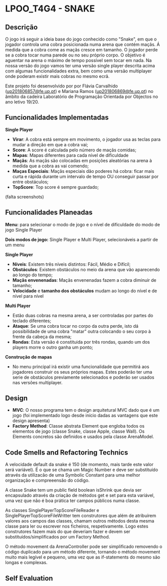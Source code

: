 # LPOO_T4G4 - SNAKE

## Descrição
O jogo irá seguir a ideia base do jogo conhecido como "Snake", em que o jogador controla uma cobra posicionada numa arena que contém maçãs. Á medida que a cobra come as maçãs cresce em tamanho. O jogador perde se a cobra tocar numa parede ou no seu próprio corpo. O objetivo é aguentar na arena o máximo de tempo possível sem tocar em nada.
Na nossa versão do jogo vamos ter uma versão single player descrita acima com algumas funcionalidades extra, bem como uma versão multiplayer onde poderam existir mais cobras no mesmo ecrã.

Este projeto foi desenvolvido por por Flávia Carvalhido (up201806857@fe.up.pt) e Mariana Ramos (up201806869@fe.up.pt) no âmbito da cadeira Laboratório de Programação Orientada por Objectos no ano letivo 19/20.

## Funcionalidades Implementadas
**Single Player**
- **Virar**: A cobra está sempre em movimento, o jogador usa as teclas para mudar a direção em que a cobra vai;
- **Score**: A score é calculada pelo número de maçãs comidas;
- **Mapas**: Mapas diferentes para cada nível de dificuldade
- **Maçãs**: As maçãs são colocadas em posições aleatórias na arena à medida que a cobra as vai comendo;
- **Maças Especiais**: Maçãs especiais dão poderes há cobra: ficar mais curta e rápida durante um intervalo de tempo OU conseguir passar por entre obstáculos;
- **TopScore**: Top score é sempre guardado;

(falta screenshots)

## Funcionalidades Planeadas

**Menu**: para selecionar o modo de jogo e o nível de dificuldade do modo de jogo Single Player

**Dois modos de jogo:** Single Player e Multi Player, selecionáveis a partir de um menu

**Single Player**
- **Níveis**: Existem três níveis distintos: Fácil, Médio e Difícil;
- **Obstáculos**: Existem obstáculos no meio da arena que vão aparecendo ao longo do tempo;
- **Maçãs envenenadas**: Maçãs envenenadas fazem a cobra diminuir de tamanho;
- **Velocidade** e **tamanho dos obstáculos** mudam ao longo do nível e de nível para nível


**Multi Player**
- Estão duas cobras na mesma arena, a ser controladas por partes do teclado diferentes;
- **Ataque**: Se uma cobra tocar no corpo da outra perde, isto dá possibilidade de uma cobra "matar" outra colocando o seu corpo à frente da cabeça da mesma;
- **Rondas**: Esta versão é constituida por três rondas, quando um dos players morre o outro ganha um ponto;

**Construção de mapas**
- No menu principal irá existir uma funcionalidade que permitirá aos jogadores construir os seus próprios mapas. Estes poderão ter uma serie de obstáculos previamente selecionados e poderão ser usados nas versões multiplayer.

## Design
 - **MVC**: O nosso programa tem o design arquitetural MVC dado que é um jogo (foi implementado logo desde início dadas as vantagens que este design apresenta)
 - **Factory Method**: Classe abstrata Element que engloba todos os elementos de jogo (classe Snake, classe Apple, classe Wall). Os Elements concretos são definidos e usados pela classe ArenaModel.
 
## Code Smells and Refactoring Technics
A velocidade default da snake é 150 (de momento, mais tarde este valor será variável). É o que se chama um Magic Number e deve ser substituído através da utilizacão de uma Symbolic Constant para uma melhor organização e compreeensão do código.

A classe Snake tem um public field boolean isShrink que devia ser encapsulado através da criação de métodos get e set para esta variável, uma vez que não é boa prática ter campos públicos numa classe.

As classes SinglePlayerTopScoreFileReader e SinglePlayerTopScoreFileWritter tem construtores que além de atribuírem valores aos campos das classes, chamam outros métodos desta mesma classe para ler ou escrever nos ficheiros, respetivamente. Logo estes construtores fazem mais do que deveriam fazer e devem ser substituídos/simplificados por um Factory Method.

O método movement da ArenaController pode ser simplificado removendo o código duplicado para um método diferente, tornando o método movement muito mais legível e pequeno, uma vez que as if-statements do mesmo são longas e complexas.

## Self Evaluation
